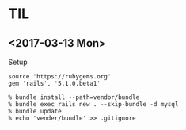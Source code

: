 # TIL

## <2017-03-13 Mon>

Setup
```ruby:Gemfile
source 'https://rubygems.org'
gem 'rails', '5.1.0.beta1'
```
```
% bundle install --path=vendor/bundle
% bundle exec rails new . --skip-bundle -d mysql
% bundle update
% echo 'vender/bundle' >> .gitignore
``` 
